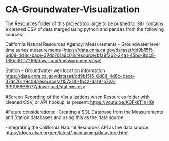 # CA-Groundwater-Visualization
The Resources folder of this project(too large to be pushed to Git) contains a cleaned CSV of data merged using python and pandas from the following sources:

California Natural Resources Agency: 
Measurements - Groundwater level time series measurements
(https://data.cnra.ca.gov/dataset/dd9b15f5-6d08-4d8c-bace-37dc761a9c08/resource/bfa9f262-24a1-45bd-8dc8-138bc8107266/download/measurements.csv)

Station - Groundwater well location information
https://data.cnra.ca.gov/dataset/dd9b15f5-6d08-4d8c-bace-37dc761a9c08/resource/af157380-fb42-4abf-b72a-6f9f98868077/download/stations.csv

#Screen Recording of the Visualizations when Resources folder with cleaned CSV, or API hookup, is present: https://youtu.be/KQFxkT1aHGI

#Future considerations: 
-Creating a SQL Database from the Measurements and Station databases and using this as the data source.

-Integrating the California Natural Resources API as the data source.
https://docs.ckan.org/en/latest/maintaining/datastore.html

